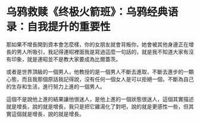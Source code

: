 # 乌鸦救赎《终极火箭班》：乌鸦经典语录：自我提升的重要性

那如果不增長開到資本會怎麼樣，你的女朋友就會背叛你，她會被其他身邊正在增長的男人所吸引，我記得連昭裡面我是寫過這麼一句話的，就是我不知道大家有沒有印象，就是連昭並不是教大家要成為比爾蓋茨。

或者是世界頂級的一個男人，他教授的是一個男人不斷去進取，不斷去進步的一顆心態，而且我那個原話我記得說，沒有任何一個女人是可以拒絕一個，不斷為自己的生存和生活，進行努力上進的一個男人。

這個不是說他上進的結果讓他很迷人，是他上進的一個狀態很迷人，這個其實描述就是增長，說的就是增長，我只是把它雞湯化了對吧，說的就是更感性一些，但其實這個就是增長，說的就是增長。

